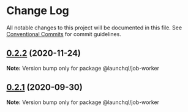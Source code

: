 # Change Log

All notable changes to this project will be documented in this file.
See [Conventional Commits](https://conventionalcommits.org) for commit guidelines.

## [0.2.2](https://github.com/launchql/jobs/compare/@launchql/job-worker@0.2.1...@launchql/job-worker@0.2.2) (2020-11-24)

**Note:** Version bump only for package @launchql/job-worker





## [0.2.1](https://github.com/launchql/jobs/compare/@launchql/job-worker@0.2.0...@launchql/job-worker@0.2.1) (2020-09-30)

**Note:** Version bump only for package @launchql/job-worker
